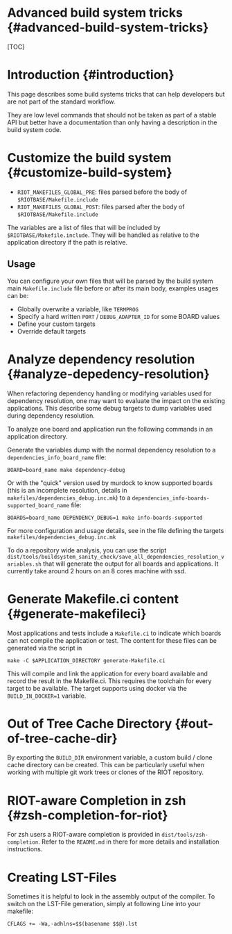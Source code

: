 Advanced build system tricks                    {#advanced-build-system-tricks}
============================

[TOC]

Introduction                                                    {#introduction}
============

This page describes some build systems tricks that can help developers but are
not part of the standard workflow.

They are low level commands that should not be taken as part of a stable API
but better have a documentation than only having a description in the build
system code.


Customize the build system                            {#customize-build-system}
==========================

+ `RIOT_MAKEFILES_GLOBAL_PRE`: files parsed before the body of
  `$RIOTBASE/Makefile.include`
+ `RIOT_MAKEFILES_GLOBAL_POST`: files parsed after the body of
  `$RIOTBASE/Makefile.include`

The variables are a list of files that will be included by
`$RIOTBASE/Makefile.include`.
They will be handled as relative to the application directory if the path is
relative.


Usage
-----

You can configure your own files that will be parsed by the build system main
`Makefile.include` file before or after its main body, examples usages can be:

* Globally overwrite a variable, like `TERMPROG`
* Specify a hard written `PORT` / `DEBUG_ADAPTER_ID` for some BOARD values
* Define your custom targets
* Override default targets

Analyze dependency resolution                   {#analyze-depedency-resolution}
=============================

When refactoring dependency handling or modifying variables used for dependency
resolution, one may want to evaluate the impact on the existing applications.
This describe some debug targets to dump variables used during dependency
resolution.

To analyze one board and application run the following commands in an
application directory.

Generate the variables dump with the normal dependency resolution to a
`dependencies_info_board_name` file:

~~~~~~~~~~~~~~~~~~~
BOARD=board_name make dependency-debug
~~~~~~~~~~~~~~~~~~~

Or with the "quick" version used by murdock to know supported boards
(this is an incomplete resolution, details in `makefiles/dependencies_debug.inc.mk`)
to a `dependencies_info-boards-supported_board_name` file:

~~~~~~~~~~~~~~~~~~~
BOARDS=board_name DEPENDENCY_DEBUG=1 make info-boards-supported
~~~~~~~~~~~~~~~~~~~

For more configuration and usage details, see in the file defining the targets
`makefiles/dependencies_debug.inc.mk`

To do a repository wide analysis, you can use the script
`dist/tools/buildsystem_sanity_check/save_all_dependencies_resolution_variables.sh`
that will generate the output for all boards and applications.
It currently take around 2 hours on an 8 cores machine with ssd.

Generate Makefile.ci content                             {#generate-makefileci}
============================

Most applications and tests include a `Makefile.ci` to indicate which boards can
not compile the application or test. The content for these files can be
generated via the script in
~~~~~~~~~~~~~~~~~~~
make -C $APPLICATION_DIRECTORY generate-Makefile.ci
~~~~~~~~~~~~~~~~~~~
This will compile and link the application for every board available and record
the result in the Makefile.ci. This requires the toolchain for every target to
be available. The target supports using docker via the `BUILD_IN_DOCKER=1`
variable.

Out of Tree Cache Directory                            {#out-of-tree-cache-dir}
===========================

By exporting the `BUILD_DIR` environment variable, a custom build / clone cache
directory can be created. This can be particularly useful when working with
multiple git work trees or clones of the RIOT repository.

RIOT-aware Completion in zsh                         {#zsh-completion-for-riot}
============================

For zsh users a RIOT-aware completion is provided in
`dist/tools/zsh-completion`. Refer to the `README.md` in there for more details
and installation instructions.


Creating LST-Files
==================

Sometimes it is helpful to look in the assembly output of the compiler. 
To switch on the LST-File generation, simply at following Line into your makefile:

~~~~~~~~~~~~~~~~~~~
CFLAGS += -Wa,-adhlns=$$(basename $$@).lst
~~~~~~~~~~~~~~~~~~~
